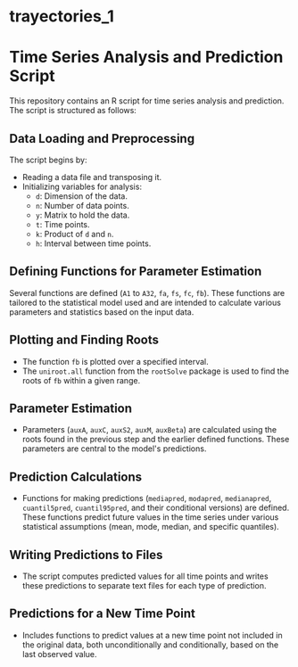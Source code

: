 # trayectories_1

# Time Series Analysis and Prediction Script

This repository contains an R script for time series analysis and prediction. The script is structured as follows:

## Data Loading and Preprocessing
The script begins by:
- Reading a data file and transposing it.
- Initializing variables for analysis:
  - `d`: Dimension of the data.
  - `n`: Number of data points.
  - `y`: Matrix to hold the data.
  - `t`: Time points.
  - `k`: Product of `d` and `n`.
  - `h`: Interval between time points.

## Defining Functions for Parameter Estimation
Several functions are defined (`A1` to `A32`, `fa`, `fs`, `fc`, `fb`). These functions are tailored to the statistical model used and are intended to calculate various parameters and statistics based on the input data.

## Plotting and Finding Roots
- The function `fb` is plotted over a specified interval.
- The `uniroot.all` function from the `rootSolve` package is used to find the roots of `fb` within a given range.

## Parameter Estimation
- Parameters (`auxA`, `auxC`, `auxS2`, `auxM`, `auxBeta`) are calculated using the roots found in the previous step and the earlier defined functions. These parameters are central to the model's predictions.

## Prediction Calculations
- Functions for making predictions (`mediapred`, `modapred`, `medianapred`, `cuantil5pred`, `cuantil95pred`, and their conditional versions) are defined. These functions predict future values in the time series under various statistical assumptions (mean, mode, median, and specific quantiles).

## Writing Predictions to Files
- The script computes predicted values for all time points and writes these predictions to separate text files for each type of prediction.

## Predictions for a New Time Point
- Includes functions to predict values at a new time point not included in the original data, both unconditionally and conditionally, based on the last observed value.


